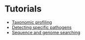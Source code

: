 # Tutorials

- [Taxonomic profiling](profiling)
- [Detecting specific pathogens](detecting-pathogens)
- [Sequence and genome searching](searching)
